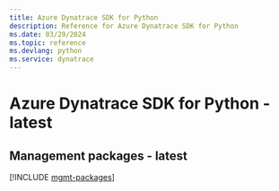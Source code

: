 ```yaml
---
title: Azure Dynatrace SDK for Python
description: Reference for Azure Dynatrace SDK for Python
ms.date: 03/29/2024
ms.topic: reference
ms.devlang: python
ms.service: dynatrace
---
```

# Azure Dynatrace SDK for Python - latest

## Management packages - latest
[!INCLUDE [mgmt-packages](dynatrace-mgmt-index.md)]